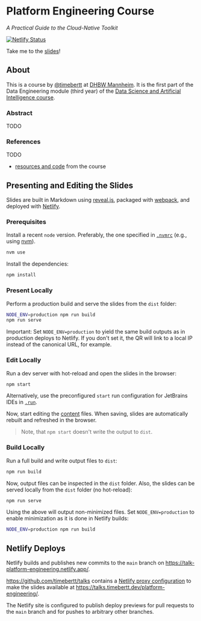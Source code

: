 # Platform Engineering Course

_A Practical Guide to the Cloud-Native Toolkit_

[![Netlify Status](https://api.netlify.com/api/v1/badges/e340e09a-a0ff-47ef-9d7d-5b07bbd05bd8/deploy-status)](https://app.netlify.com/projects/talk-platform-engineering/deploys)

Take me to the [slides](https://talks.timebertt.dev/platform-engineering/)!

## About

This is a course by [@timebertt](https://github.com/timebertt) at [DHBW Mannheim](https://www.mannheim.dhbw.de/).
It is the first part of the Data Engineering module (third year) of the [Data Science and Artificial Intelligence course](https://www.mannheim.dhbw.de/studium/studienangebot/bachelor-studienangebot/data-science-kuenstliche-intelligenz).

### Abstract

TODO

### References

TODO

- [resources and code](https://github.com/timebertt/platform-engineering-lab) from the course

## Presenting and Editing the Slides

Slides are built in Markdown using [reveal.js](https://revealjs.com/), packaged with [webpack](https://webpack.js.org/), and deployed with [Netlify](https://www.netlify.com/).

### Prerequisites

Install a recent `node` version. Preferably, the one specified in [`.nvmrc`](./.nvmrc) (e.g., using [nvm](https://github.com/nvm-sh/nvm)).

```bash
nvm use
```

Install the dependencies:

```bash
npm install
```

### Present Locally

Perform a production build and serve the slides from the `dist` folder:

```bash
NODE_ENV=production npm run build
npm run serve
```

Important: Set `NODE_ENV=production` to yield the same build outputs as in production deploys to Netlify.
If you don't set it, the QR will link to a local IP instead of the canonical URL, for example.

### Edit Locally

Run a dev server with hot-reload and open the slides in the browser:

```bash
npm start
```

Alternatively, use the preconfigured `start` run configuration for JetBrains IDEs in [`.run`](.run).

Now, start editing the [content](./content) files.
When saving, slides are automatically rebuilt and refreshed in the browser.

> Note, that `npm start` doesn't write the output to `dist`.

### Build Locally

Run a full build and write output files to `dist`:

```bash
npm run build
```

Now, output files can be inspected in the `dist` folder.
Also, the slides can be served locally from the `dist` folder (no hot-reload):

```bash
npm run serve
```

Using the above will output non-minimized files.
Set `NODE_ENV=production` to enable minimization as it is done in Netlify builds:

```bash
NODE_ENV=production npm run build
```

## Netlify Deploys

Netlify builds and publishes new commits to the `main` branch on <https://talk-platform-engineering.netlify.app/>.

<https://github.com/timebertt/talks> contains a [Netlify proxy configuration](https://github.com/timebertt/talks/blob/master/netlify.toml) to make the slides available at <https://talks.timebertt.dev/platform-engineering/>.

The Netlify site is configured to publish deploy previews for pull requests to the `main` branch and for pushes to arbitrary other branches.
